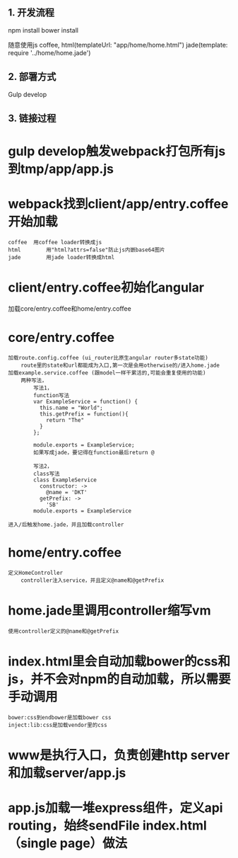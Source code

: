 ## 1. 开发流程

npm install
bower install

随意使用js coffee,
html(templateUrl: "app/home/home.html")
jade(template: require '../home/home.jade')

## 2. 部署方式

Gulp develop

## 3. 链接过程

# gulp develop触发webpack打包所有js到tmp/app/app.js
# webpack找到client/app/entry.coffee开始加载
	coffee 	用coffee loader转换成js
	html 		用"html?attrs=false"防止js内嵌base64图片
	jade 		用jade loader转换成html

# client/entry.coffee初始化angular
加载core/entry.coffee和home/entry.coffee
# core/entry.coffee
	加载route.config.coffee (ui_router比原生angular router多state功能)
		route里的state和url都能成为入口,第一次是会用otherwise的/进入home.jade
	加载example.service.coffee (跟model一样干累活的,可能会重复使用的功能)
		两种写法，
			写法1，
			function写法
			var ExampleService = function() {
			  this.name = "World";
			  this.getPrefix = function(){
			    return "The"
			  }
			};

			module.exports = ExampleService;
			如果写成jade，要记得在function最后return @

			写法2，
			class写法
			class ExampleService
			  constructor: ->
			    @name = 'DKT'
			  getPrefix: ->
			    'SB'
			module.exports = ExampleService

	进入/后触发home.jade，并且加载controller
# home/entry.coffee
	定义HomeController
		controller注入service，并且定义@name和@getPrefix


# home.jade里调用controller缩写vm
	使用controller定义的@name和@getPrefix

# index.html里会自动加载bower的css和js，并不会对npm的自动加载，所以需要手动调用
	bower:css到endbower是加载bower css
	inject:lib:css是加载vendor里的css

# www是执行入口，负责创建http server和加载server/app.js

# app.js加载一堆express组件，定义api routing，始终sendFile index.html（single page）做法
